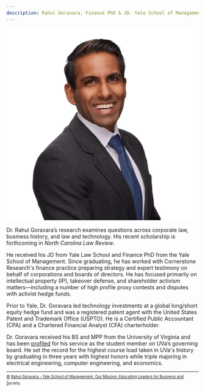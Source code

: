 ```yaml
---
description: Rahul Goravara, Finance PhD & JD. Yale School of Management & Yale Law School.
---
```

![Rahul Goravara, Finance PhD & JD, Yale School of Management & Yale Law School](./assets/Goravara.png)

Dr. Rahul Goravara’s research examines questions across corporate law, business history, and law and technology. His recent scholarship is forthcoming in *North Carolina Law Review*.

He received his JD from Yale Law School and Finance PhD from the Yale School of Management. Since graduating, he has worked with Cornerstone Research's finance practice preparing strategy and expert testimony on behalf of corporations and boards of directors. He has focused primarily on intellectual property (IP), takeover defense, and shareholder activism matters<span>&#8212;</span>including a number of high profile proxy contests and disputes with activist hedge funds.

Prior to Yale, Dr. Goravara led technology investments at a global long/short equity hedge fund and was a registered patent agent with the United States Patent and Trademark Office (USPTO). He is a Certified Public Accountant (CPA) and a Chartered Financial Analyst (CFA) charterholder.

Dr. Goravara received his BS and MPP from the University of Virginia and has been <a href="https://news.virginia.edu/content/budding-polymath-rahul-gorawara-masters-business-engineering-and-public-policy">profiled</a> for his service as the student member on UVa’s governing board. He set the record for the highest course load taken in UVa's history by graduating in three years with highest honors while triple majoring in electrical engineering, computer engineering, and economics.

<hr style="margin-bottom: 2px;" />
<font size="-3"><a href="https://scholar.google.com/citations?user=W9C-lccAAAAJ&hl=en&oi=ao">&copy;</a> <a href="{{ "/" | absolute_url }}">Rahul Goravara - Yale School of Management. Our Mission: Educating Leaders for Business and</a> <a href="https://elischolar.library.yale.edu/gsas_dissertations/340/)">S</a>ociety.</font>
